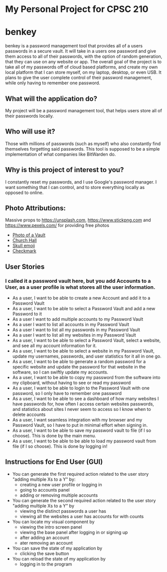 # My Personal Project for CPSC 210
# benkey
benkey is a password management tool that provides all of a users passwords in a secure vault. 
It will take in a users one password and give them access to all of their passwords, with the option of random generation, that they can use on any website or app. 
The overall goal of the project is to take all of my passwords off of cloud based platforms, and create my own local platform that I can store myself, on my laptop, desktop, or even USB. 
It plans to give the user complete control of their password management, while only having to remember one password.

## What will the application do?
My project will be a  password management tool, that helps users store all of their passwords locally.

## Who will use it?
Those with millions of passwords (such as myself) who also constantly find themselves forgetting said passwords. This tool is supposed to be a simple implementation of what companies like BitWarden do. 

## Why is this project of interest to you?
I constantly reset my passwords, and I use Google's password manager. I want something that I can control, and to store everything locally as opposed to online.

## Photo Attributions:
Massive props to https://unsplash.com, https://www.stickpng.com and https://www.pexels.com/ for providing free photos 
- [Photo of a Vault](https://unsplash.com/photos/black-and-silver-door-knob-3wPJxh-piRw)
- [Church Hall](https://www.pexels.com/photo/church-hall-with-statue-1711233/)
- [Skull emoji](https://www.stickpng.com/img/icons-logos-emojis/emojis/skull-emoji)
- [Checkmark](https://www.stickpng.com/img/icons-logos-emojis/iconic-brands/century-21-check)


## User Stories
### I called it a password vault here, but you add Accounts to a User, as a user profile is what stores all the user information.
- As a user, I want to be able to create a new Account and add it to a Password Vault
- As a user, I want to be able to select a Password Vault and add a new Password to it
- As a user I want to add multiple accounts to my Password Vault
- As a user I want to list all accounts in my Password Vault
- As a user I want to list all my passwords in my Password Vault
- As a user I want to list all my websites in my Password Vault
- As a user, I want to be able to select a Password Vault, select a website, and see all my account information for it.
- As a user, I want to be able to select a website in my Password Vault, update my usernames, passwords, and user statistics for it all in one go.
- As a user, I want to be able to generate a random password for a specific website and update the password for that website in the software, so I can swiftly update my accounts.
- As a user, I want to be able to copy my password from the software into my clipboard, without having to see or read my password
- As a user, I want to be able to login to the Password Vault with one password, so I only have to remember one password
- As a user, I want to be able to see a dashboard of how many websites I have passwords for, how often I access certain websites passwords, and statistics about sites I never seem to access so I know when to delete accounts
- As a user, I want seamless integration with my browser and my Password Vault, so I have to put in minimal effort when signing in.
- As a user, I want to be able to save my password vault to file (if I so choose). This is done by the main menu.
- As a user, I want to be able to be able to load my password vault from file (if I so choose). This is done by logging in!

## Instructions for End User (GUI)
- You can generate the first required action related to the user story "adding multiple Xs to a Y" by:
  -  creating a new user profile or logging in
  -  going to accounts panel
  -  adding or removing multiple accounts
- You can generate the second required action related to the user story "adding multiple Xs to a Y" by
  - viewing the distinct passwords a user has
  - viewing all the websites a user has accounts for with counts
- You can locate my visual component by
  - viewing the intro screen panel
  - viewing the base panel after logging in or signing up
  - after adding an account
  - ater removing an account
- You can save the state of my application by
  - clicking the save button
- You can reload the state of my application by
  - logging in to the program
